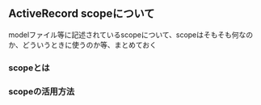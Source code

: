 ## ActiveRecord scopeについて

modelファイル等に記述されているscopeについて、scopeはそもそも何なのか、どういうときに使うのか等、まとめておく

### scopeとは

### scopeの活用方法

